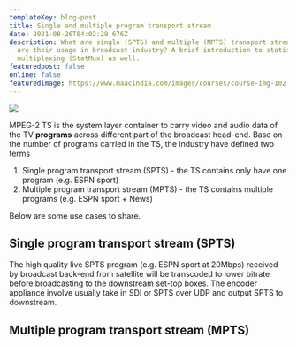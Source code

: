 ```yaml
---
templateKey: blog-post
title: Single and multiple program transport stream
date: 2021-08-26T04:02:29.676Z
description: What are single (SPTS) and multiple (MPTS) transport stream? What
  are their usage in broadcast industry? A brief introduction to statistical
  multiplexing (StatMux) as well.
featuredpost: false
online: false
featuredimage: https://www.maacindia.com/images/courses/course-img-102.jpg
---
```

![](https://www.maacindia.com/images/courses/course-img-102.jpg)

MPEG-2 TS is the system layer container to carry video and audio data of the TV **programs** across different part of the broadcast head-end. Base on the number of programs carried in the TS, the industry have defined two terms

1. Single program transport stream (SPTS) - the TS contains only have one program (e.g. ESPN sport)
2. Multiple program transport stream (MPTS) - the TS contains multiple programs (e.g. ESPN sport + News)

Below are some use cases to share.

## Single program transport stream (SPTS)

The high quality live SPTS program (e.g. ESPN sport at 20Mbps) received by broadcast back-end from satellite will be transcoded to lower bitrate before broadcasting to the downstream set-top boxes. The encoder appliance involve usually take in SDI or SPTS over UDP and output SPTS to downstream.

## Multiple program transport stream (MPTS)